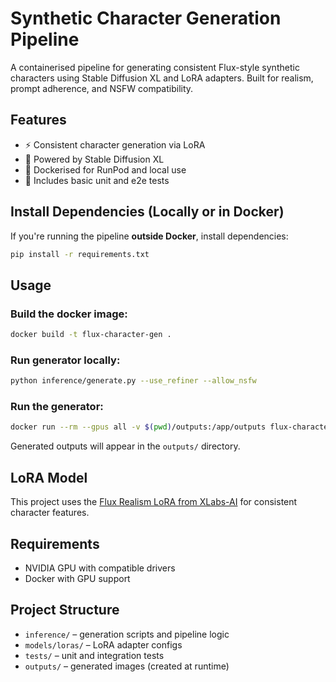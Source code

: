 # Synthetic Character Generation Pipeline

A containerised pipeline for generating consistent Flux-style synthetic characters using Stable Diffusion XL and LoRA adapters. Built for realism, prompt adherence, and NSFW compatibility.

## Features
- ⚡ Consistent character generation via LoRA
- 🧠 Powered by Stable Diffusion XL
- 🐳 Dockerised for RunPod and local use
- 🧪 Includes basic unit and e2e tests

## Install Dependencies (Locally or in Docker)

If you're running the pipeline **outside Docker**, install dependencies:

```bash
pip install -r requirements.txt
```

## Usage


### Build the docker image:

```bash
docker build -t flux-character-gen .
```
### Run generator locally:

```bash
python inference/generate.py --use_refiner --allow_nsfw
```
### Run the generator:

```bash
docker run --rm --gpus all -v $(pwd)/outputs:/app/outputs flux-character-gen
```

Generated outputs will appear in the `outputs/` directory.

## LoRA Model

This project uses the [Flux Realism LoRA from XLabs-AI](https://huggingface.co/XLabs-AI/flux-RealismLora/tree/main) for consistent character features.

## Requirements

- NVIDIA GPU with compatible drivers
- Docker with GPU support

## Project Structure

- `inference/` – generation scripts and pipeline logic  
- `models/loras/` – LoRA adapter configs  
- `tests/` – unit and integration tests  
- `outputs/` – generated images (created at runtime)
